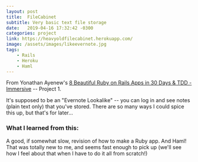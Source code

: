 ```yaml
---
layout: post
title:  FileCabinet
subtitle: Very basic text file storage
date:   2019-04-16 17:32:42 -0300
categories: project
link: https://heavyoldfilecabinet.herokuapp.com/
image: /assets/images/likeevernote.jpg
tags:  
    - Rails
    - Heroku
    - Haml
---
```


From Yonathan Ayenew's [8 Beautiful Ruby on Rails Apps in 30 Days & TDD - Immersive](https://www.udemy.com/8-beautiful-ruby-on-rails-apps-in-30-days/) -- Project 1. 

It's supposed to be an "Evernote Lookalike" -- you can log in and see notes (plain text only) that you've stored. There are so many ways I could spice this up, but that's for later…

### What I learned from this:
A good, if somewhat slow, revision of how to make a Ruby app. And Haml! That was totally new to me, and seems fast enough to pick up (we'll see how I feel about that when I have to do it all from scratch!)

